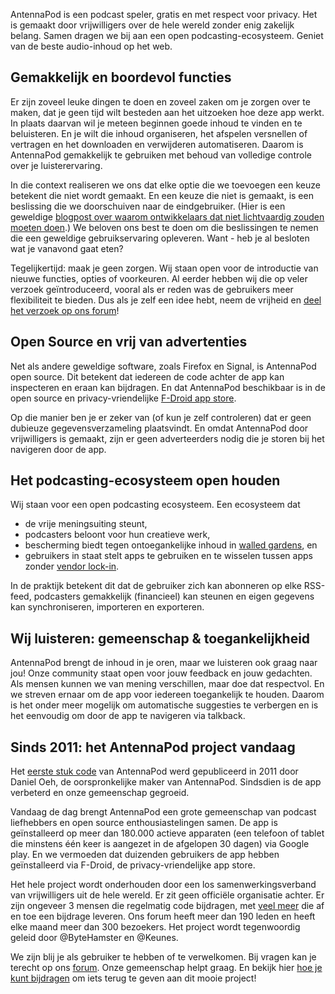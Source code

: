 AntennaPod is een podcast speler, gratis en met respect voor privacy. Het is
gemaakt door vrijwilligers over de hele wereld zonder enig zakelijk belang.
Samen dragen we bij aan een open podcasting-ecosysteem. Geniet van de beste
audio-inhoud op het web.

## Gemakkelijk en boordevol functies

Er zijn zoveel leuke dingen te doen en zoveel zaken om je zorgen over te maken,
dat je geen tijd wilt besteden aan het uitzoeken hoe deze app werkt. In plaats
daarvan wil je meteen beginnen goede inhoud te vinden en te beluisteren. En je
wilt die inhoud organiseren, het afspelen versnellen of vertragen en het
downloaden en verwijderen automatiseren. Daarom is AntennaPod gemakkelijk te
gebruiken met behoud van volledige controle over je luisterervaring.

In die context realiseren we ons dat elke optie die we toevoegen een keuze
betekent die niet wordt gemaakt. En een keuze die niet is gemaakt, is een
beslissing die we doorschuiven naar de eindgebruiker. (Hier is een geweldige
[blogpost over waarom ontwikkelaars dat niet lichtvaardig zouden moeten
doen](http://neugierig.org/software/blog/2018/07/options.html).) We beloven ons
best te doen om die beslissingen te nemen die een geweldige gebruikservaring
opleveren. Want - heb je al besloten wat je vanavond gaat eten?

Tegelijkertijd: maak je geen zorgen. Wij staan open voor de introductie van
nieuwe functies, opties of voorkeuren. Al eerder hebben wij die op veler verzoek
geïntroduceerd, vooral als er reden was de gebruikers meer flexibiliteit te
bieden. Dus als je zelf een idee hebt, neem de vrijheid en [deel het verzoek op
ons forum](https://forum.antennapod.org/c/feature-request)!

## Open Source en vrij van advertenties

Net als andere geweldige software, zoals Firefox en Signal, is AntennaPod open
source. Dit betekent dat iedereen de code achter de app kan inspecteren en eraan
kan bijdragen. En dat AntennaPod beschikbaar is in de open source en
privacy-vriendelijke [F-Droid app
store](https://www.f-droid.org/packages/de.danoeh.antennapod/).

Op die manier ben je er zeker van (of kun je zelf controleren) dat er geen
dubieuze gegevensverzameling plaatsvindt. En omdat AntennaPod door vrijwilligers
is gemaakt, zijn er geen adverteerders nodig die je storen bij het navigeren
door de app.

## Het podcasting-ecosysteem open houden

Wij staan voor een open podcasting ecosysteem. Een ecosysteem dat

* de vrije meningsuiting steunt,
* podcasters beloont voor hun creatieve werk,
* bescherming biedt tegen ontoegankelijke inhoud in [walled
gardens](https://en.wikipedia.org/wiki/Walled_garden_(technology)), en
* gebruikers in staat stelt apps te gebruiken en te wisselen tussen apps zonder
[vendor lock-in](https://en.wikipedia.org/wiki/Vendor_lock-in).

In de praktijk betekent dit dat de gebruiker zich kan abonneren op elke RSS-feed,
podcasters gemakkelijk (financieel) kan steunen en eigen gegevens kan
synchroniseren, importeren en exporteren.

## Wij luisteren: gemeenschap & toegankelijkheid

AntennaPod brengt de inhoud in je oren, maar we luisteren ook graag naar jou!
Onze community staat open voor jouw feedback en jouw gedachten. Als mensen
kunnen we van mening verschillen, maar doe dat respectvol. En we streven ernaar
om de app voor iedereen toegankelijk te houden. Daarom is het onder meer
mogelijk om automatische suggesties te verbergen en is het eenvoudig om door de
app te navigeren via talkback.

## Sinds 2011: het AntennaPod project vandaag

Het [eerste stuk
code](https://github.com/AntennaPod/AntennaPod/commit/c9283f09dced6f156e13675ef4c13ebeb20cb9e5)
van AntennaPod werd gepubliceerd in 2011 door Daniel Oeh, de oorspronkelijke
maker van AntennaPod. Sindsdien is de app verbeterd en onze gemeenschap gegroeid.

Vandaag de dag brengt AntennaPod een grote gemeenschap van podcast liefhebbers en
open source enthousiastelingen samen. De app is geïnstalleerd op meer dan
180.000 actieve apparaten (een telefoon of tablet die minstens één keer is
aangezet in de afgelopen 30 dagen) via Google play. En we vermoeden dat
duizenden gebruikers de app hebben geïnstalleerd via F-Droid, de
privacy-vriendelijke app store.

Het hele project wordt onderhouden door een los samenwerkingsverband van
vrijwilligers uit de hele wereld. Er zit geen officiële organisatie achter. Er
zijn ongeveer 3 mensen die regelmatig code bijdragen, met [veel
meer](https://github.com/AntennaPod/AntennaPod/graphs/contributors) die af en
toe een bijdrage leveren. Ons forum heeft meer dan 190 leden en heeft elke maand
meer dan 300 bezoekers. Het project wordt tegenwoordig geleid door @ByteHamster
en @Keunes.

We zijn blij je als gebruiker te hebben of te verwelkomen. Bij vragen kan je
terecht op ons [forum](https://forum.antennapod.org). Onze gemeenschap helpt
graag. En bekijk hier [hoe je kunt bijdragen](/contribute/) om iets terug te
geven aan dit mooie project!
